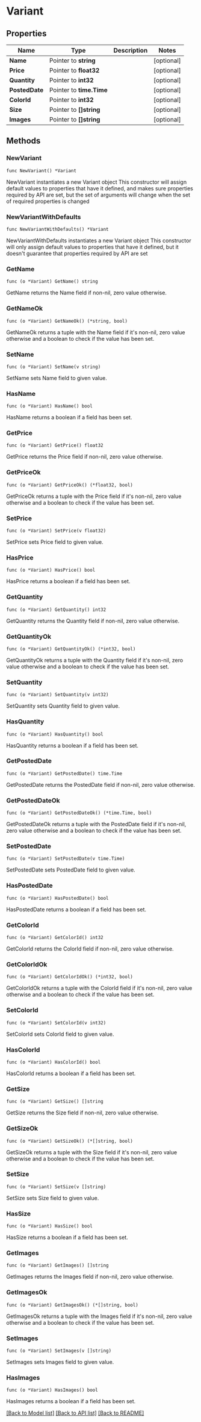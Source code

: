 # Variant

## Properties

Name | Type | Description | Notes
------------ | ------------- | ------------- | -------------
**Name** | Pointer to **string** |  | [optional] 
**Price** | Pointer to **float32** |  | [optional] 
**Quantity** | Pointer to **int32** |  | [optional] 
**PostedDate** | Pointer to **time.Time** |  | [optional] 
**ColorId** | Pointer to **int32** |  | [optional] 
**Size** | Pointer to **[]string** |  | [optional] 
**Images** | Pointer to **[]string** |  | [optional] 

## Methods

### NewVariant

`func NewVariant() *Variant`

NewVariant instantiates a new Variant object
This constructor will assign default values to properties that have it defined,
and makes sure properties required by API are set, but the set of arguments
will change when the set of required properties is changed

### NewVariantWithDefaults

`func NewVariantWithDefaults() *Variant`

NewVariantWithDefaults instantiates a new Variant object
This constructor will only assign default values to properties that have it defined,
but it doesn't guarantee that properties required by API are set

### GetName

`func (o *Variant) GetName() string`

GetName returns the Name field if non-nil, zero value otherwise.

### GetNameOk

`func (o *Variant) GetNameOk() (*string, bool)`

GetNameOk returns a tuple with the Name field if it's non-nil, zero value otherwise
and a boolean to check if the value has been set.

### SetName

`func (o *Variant) SetName(v string)`

SetName sets Name field to given value.

### HasName

`func (o *Variant) HasName() bool`

HasName returns a boolean if a field has been set.

### GetPrice

`func (o *Variant) GetPrice() float32`

GetPrice returns the Price field if non-nil, zero value otherwise.

### GetPriceOk

`func (o *Variant) GetPriceOk() (*float32, bool)`

GetPriceOk returns a tuple with the Price field if it's non-nil, zero value otherwise
and a boolean to check if the value has been set.

### SetPrice

`func (o *Variant) SetPrice(v float32)`

SetPrice sets Price field to given value.

### HasPrice

`func (o *Variant) HasPrice() bool`

HasPrice returns a boolean if a field has been set.

### GetQuantity

`func (o *Variant) GetQuantity() int32`

GetQuantity returns the Quantity field if non-nil, zero value otherwise.

### GetQuantityOk

`func (o *Variant) GetQuantityOk() (*int32, bool)`

GetQuantityOk returns a tuple with the Quantity field if it's non-nil, zero value otherwise
and a boolean to check if the value has been set.

### SetQuantity

`func (o *Variant) SetQuantity(v int32)`

SetQuantity sets Quantity field to given value.

### HasQuantity

`func (o *Variant) HasQuantity() bool`

HasQuantity returns a boolean if a field has been set.

### GetPostedDate

`func (o *Variant) GetPostedDate() time.Time`

GetPostedDate returns the PostedDate field if non-nil, zero value otherwise.

### GetPostedDateOk

`func (o *Variant) GetPostedDateOk() (*time.Time, bool)`

GetPostedDateOk returns a tuple with the PostedDate field if it's non-nil, zero value otherwise
and a boolean to check if the value has been set.

### SetPostedDate

`func (o *Variant) SetPostedDate(v time.Time)`

SetPostedDate sets PostedDate field to given value.

### HasPostedDate

`func (o *Variant) HasPostedDate() bool`

HasPostedDate returns a boolean if a field has been set.

### GetColorId

`func (o *Variant) GetColorId() int32`

GetColorId returns the ColorId field if non-nil, zero value otherwise.

### GetColorIdOk

`func (o *Variant) GetColorIdOk() (*int32, bool)`

GetColorIdOk returns a tuple with the ColorId field if it's non-nil, zero value otherwise
and a boolean to check if the value has been set.

### SetColorId

`func (o *Variant) SetColorId(v int32)`

SetColorId sets ColorId field to given value.

### HasColorId

`func (o *Variant) HasColorId() bool`

HasColorId returns a boolean if a field has been set.

### GetSize

`func (o *Variant) GetSize() []string`

GetSize returns the Size field if non-nil, zero value otherwise.

### GetSizeOk

`func (o *Variant) GetSizeOk() (*[]string, bool)`

GetSizeOk returns a tuple with the Size field if it's non-nil, zero value otherwise
and a boolean to check if the value has been set.

### SetSize

`func (o *Variant) SetSize(v []string)`

SetSize sets Size field to given value.

### HasSize

`func (o *Variant) HasSize() bool`

HasSize returns a boolean if a field has been set.

### GetImages

`func (o *Variant) GetImages() []string`

GetImages returns the Images field if non-nil, zero value otherwise.

### GetImagesOk

`func (o *Variant) GetImagesOk() (*[]string, bool)`

GetImagesOk returns a tuple with the Images field if it's non-nil, zero value otherwise
and a boolean to check if the value has been set.

### SetImages

`func (o *Variant) SetImages(v []string)`

SetImages sets Images field to given value.

### HasImages

`func (o *Variant) HasImages() bool`

HasImages returns a boolean if a field has been set.


[[Back to Model list]](../README.md#documentation-for-models) [[Back to API list]](../README.md#documentation-for-api-endpoints) [[Back to README]](../README.md)


